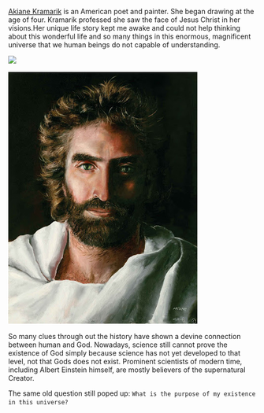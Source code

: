[Akiane Kramarik](https://en.wikipedia.org/wiki/Akiane) is an American poet and painter. She began drawing at the age of four. Kramarik professed she saw the face of Jesus Christ in her visions.Her unique life story kept me awake and could not help thinking about this wonderful life and so many things in this enormous, magnificent universe that we human beings do not capable of understanding.

<img src="404.jpg">

![](https://github.com/SimonCao1207/SimonCao1207.github.io/blob/master/images/prince_of_peace.jpg)

So many clues through out the history have shown a devine connection between human and God. Nowadays, science still cannot prove the existence of God simply because science has not yet developed to that level, not that Gods does not exist. Prominent scientists of modern time, including Albert Einstein himself, are mostly believers of the supernatural Creator.

The same old question still poped up:
`What is the purpose of my existence in this universe?`
